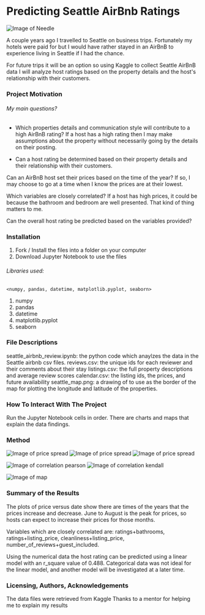 # Predicting Seattle AirBnb Ratings

![Image of Needle](https://github.com/helenbatson/seattle_airbnb_analysis/blob/master/space_needle.png)

A couple years ago I travelled to Seattle on business trips. Fortunately my hotels were paid for but I would have rather stayed in an AirBnB to experience living in Seattle if I had the chance.

For future trips it will be an option so using Kaggle to collect Seattle AirBnB data I will analyze host ratings based on the property details and the host's relationship with their customers.


### Project Motivation
###### My main questions?
* Which properties details and communication style will contribute to a high AirBnB rating?
If a host has a high rating then I may make assumptions about the property without necessarily going by the details on their posting.

* Can a host rating be determined based on their property details and their relationship with their customers.

Can an AirBnB host set their prices based on the time of the year?
If so, I may choose to go at a time when I know the prices are at their lowest.

Which variables are closely correlated?
If a host has high prices, it could be because the bathroom and bedroom are well presented. That kind of thing matters to me.

Can the overall host rating be predicted based on the variables provided?


### Installation
1. Fork / Install the files into a folder on your computer
1. Download Jupyter Notebook to use the files


###### Libraries used:
`<numpy, pandas, datetime, matplotlib.pyplot, seaborn>`
1. numpy
1. pandas
1. datetime
1. matplotlib.pyplot
1. seaborn


### File Descriptions
seattle_airbnb_review.ipynb: the python code which anaylzes the data in the Seattle airbnb csv files.
reviews.csv: the unique ids for each reviewer and their comments about their stay
listings.csv: the full property descriptions and average review scores
calendar.csv: the listing ids, the prices, and future availability
seattle_map.png: a drawing of  to use as the border of the map for plotting the longitude and latitude of the properties.


### How To Interact With The Project
Run the Jupyter Notebook cells in order. There are charts and maps that explain the data findings.


### Method

![Image of price spread](https://github.com/helenbatson/seattle_airbnb_analysis/blob/master/price_spread.png)
![Image of price spread](https://github.com/helenbatson/seattle_airbnb_analysis/blob/master/price_spread2.png)
![Image of price spread](https://github.com/helenbatson/seattle_airbnb_analysis/blob/master/price_spread3.png)


![Image of correlation pearson](https://github.com/helenbatson/seattle_airbnb_analysis/blob/master/correlation_kendall.png)
![Image of correlation kendall](https://github.com/helenbatson/seattle_airbnb_analysis/blob/master/correlation_pearson.png)

![Image of map](https://github.com/helenbatson/seattle_airbnb_analysis/blob/master/mapping_seattle.png)


### Summary of the Results
The plots of price versus date show there are times of the years that the prices increase and decrease.
June to August is the peak for prices, so hosts can expect to increase their prices for those months.

Variables which are closely correlated are: ratings+bathrooms, ratings+listing_price, cleanliness+listing_price, number_of_reviews+guest_included.

Using the numerical data the host rating can be predicted using a linear model with an r_square value of 0.488. Categorical data was not ideal for the linear model, and another model will be investigated at a later time.


### Licensing, Authors, Acknowledgements

The data files were retrieved from Kaggle
Thanks to a mentor for helping me to explain my results

